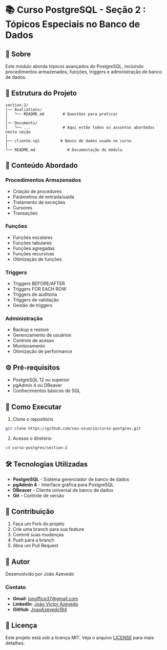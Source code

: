 # 📚 Curso PostgreSQL - Seção 2 : Tópicos Especiais no Banco de Dados
  
## 📌 Sobre
Este módulo aborda tópicos avançados do PostgreSQL, incluindo procedimentos armazenados, funções, triggers e administração de banco de dados.

  
## 📂 Estrutura do Projeto
```
section-2/
│── Avaliations/
│   └── README.md        # Questões para praticar
│
│── Documents/
│   └── ...              # Aqui estão todos os assuntos abordados nesta seção
│
├── cliente.sql         # Banco de dados usado no curso 
│
└── README.md              # Documentação do módulo
```

## 📝 Conteúdo Abordado

### Procedimentos Armazenados
- Criação de procedures
- Parâmetros de entrada/saída
- Tratamento de exceções
- Cursores
- Transações

### Funções
- Funções escalares
- Funções tabulares
- Funções agregadas
- Funções recursivas
- Otimização de funções

### Triggers
- Triggers BEFORE/AFTER
- Triggers FOR EACH ROW
- Triggers de auditoria
- Triggers de validação
- Gestão de triggers

### Administração
- Backup e restore
- Gerenciamento de usuários
- Controle de acesso
- Monitoramento
- Otimização de performance

## ⚙️ Pré-requisitos
- PostgreSQL 12 ou superior
- pgAdmin 4 ou DBeaver
- Conhecimentos básicos de SQL

## 🚀 Como Executar

1. Clone o repositório
```bash
git clone https://github.com/seu-usuario/curso-postgres.git
```

2. Acesse o diretório
```bash
cd curso-postgres/section-2
```

## 🛠️ Tecnologias Utilizadas
- **PostgreSQL** - Sistema gerenciador de banco de dados
- **pgAdmin 4** - Interface gráfica para PostgreSQL
- **DBeaver** - Cliente universal de banco de dados
- **Git** - Controle de versão

## 🤝 Contribuição
1. Faça um Fork do projeto
2. Crie uma branch para sua feature
3. Commit suas mudanças
4. Push para a branch
5. Abra um Pull Request

## 👤 Autor
Desenvolvido por João Azevedo

### Contato
- **Gmail**: jonoffice37@gmail.com
- **LinkedIn**: [João Victor Azevedo](www.linkedin.com/in/joao-victor-azevedo-181-sena)
- **GitHub**: [JoaoAzevedo184](https://github.com/JoaoAzevedo184)

## 📄 Licença
Este projeto está sob a licença MIT. Veja o arquivo [LICENSE](LICENSE) para mais detalhes.